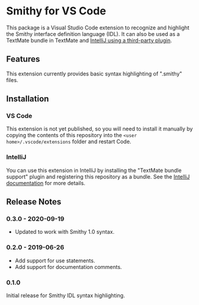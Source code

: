 # Smithy for VS Code

This package is a Visual Studio Code extension to recognize and highlight the
Smithy interface definition language (IDL). It can also be used as a TextMate
bundle in TextMate and [IntelliJ using a third-party plugin](https://www.jetbrains.com/help/idea/importing-textmate-bundles.html).

## Features

This extension currently provides basic syntax highlighting of ".smithy"
files.

## Installation

### VS Code

This extension is not yet published, so you will need to install it manually
by copying the contents of this repository into the `<user home>/.vscode/extensions`
folder and restart Code.

### IntelliJ

You can use this extension in IntelliJ by installing the
"TextMate bundle support" plugin and registering this repository as a bundle.
See the [IntelliJ documentation](https://www.jetbrains.com/help/idea/textmate.html)
for more details.

## Release Notes

### 0.3.0 - 2020-09-19

- Updated to work with Smithy 1.0 syntax.

### 0.2.0 - 2019-06-26

- Add support for use statements.
- Add support for documentation comments.

### 0.1.0

Initial release for Smithy IDL syntax highlighting.
